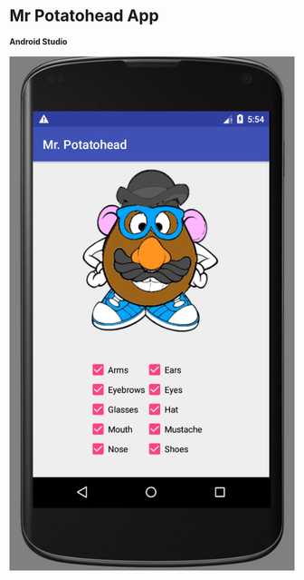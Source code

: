 # Mr Potatohead App
#### Android Studio

![alt text](https://github.com/LauraGeerars/LauraGeerars-pset1/blob/master/doc/Schermafdruk%202017-11-02%2017.54.51.png)


